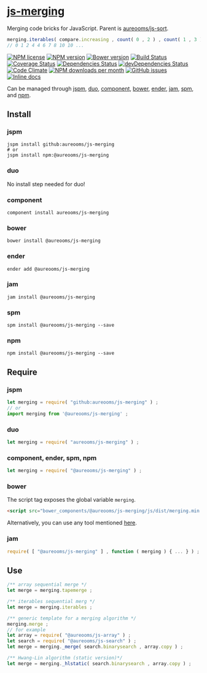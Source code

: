 [js-merging](http://aureooms.github.io/js-merging)
==

Merging code bricks for JavaScript. Parent is
[aureooms/js-sort](https://github.com/aureooms/js-sort).

```js
merging.iterables( compare.increasing , count( 0 , 2 ) , count( 1 , 3 ) ) ;
// 0 1 2 4 4 6 7 8 10 10 ...
```

[![NPM license](http://img.shields.io/npm/l/@aureooms/js-merging.svg?style=flat)](https://raw.githubusercontent.com/aureooms/js-merging/master/LICENSE)
[![NPM version](http://img.shields.io/npm/v/@aureooms/js-merging.svg?style=flat)](https://www.npmjs.org/package/@aureooms/js-merging)
[![Bower version](http://img.shields.io/bower/v/@aureooms/js-merging.svg?style=flat)](http://bower.io/search/?q=@aureooms/js-merging)
[![Build Status](http://img.shields.io/travis/aureooms/js-merging.svg?style=flat)](https://travis-ci.org/aureooms/js-merging)
[![Coverage Status](http://img.shields.io/coveralls/aureooms/js-merging.svg?style=flat)](https://coveralls.io/r/aureooms/js-merging)
[![Dependencies Status](http://img.shields.io/david/aureooms/js-merging.svg?style=flat)](https://david-dm.org/aureooms/js-merging#info=dependencies)
[![devDependencies Status](http://img.shields.io/david/dev/aureooms/js-merging.svg?style=flat)](https://david-dm.org/aureooms/js-merging#info=devDependencies)
[![Code Climate](http://img.shields.io/codeclimate/github/aureooms/js-merging.svg?style=flat)](https://codeclimate.com/github/aureooms/js-merging)
[![NPM downloads per month](http://img.shields.io/npm/dm/@aureooms/js-merging.svg?style=flat)](https://www.npmjs.org/package/@aureooms/js-merging)
[![GitHub issues](http://img.shields.io/github/issues/aureooms/js-merging.svg?style=flat)](https://github.com/aureooms/js-merging/issues)
[![Inline docs](http://inch-ci.org/github/aureooms/js-merging.svg?branch=master&style=shields)](http://inch-ci.org/github/aureooms/js-merging)


Can be managed through [jspm](https://github.com/jspm/jspm-cli),
[duo](https://github.com/duojs/duo),
[component](https://github.com/componentjs/component),
[bower](https://github.com/bower/bower),
[ender](https://github.com/ender-js/Ender),
[jam](https://github.com/caolan/jam),
[spm](https://github.com/spmjs/spm),
and [npm](https://github.com/npm/npm).

## Install

### jspm
```terminal
jspm install github:aureooms/js-merging
# or
jspm install npm:@aureooms/js-merging
```
### duo
No install step needed for duo!

### component
```terminal
component install aureooms/js-merging
```

### bower
```terminal
bower install @aureooms/js-merging
```

### ender
```terminal
ender add @aureooms/js-merging
```

### jam
```terminal
jam install @aureooms/js-merging
```

### spm
```terminal
spm install @aureooms/js-merging --save
```

### npm
```terminal
npm install @aureooms/js-merging --save
```

## Require
### jspm
```js
let merging = require( "github:aureooms/js-merging" ) ;
// or
import merging from '@aureooms/js-merging' ;
```
### duo
```js
let merging = require( "aureooms/js-merging" ) ;
```

### component, ender, spm, npm
```js
let merging = require( "@aureooms/js-merging" ) ;
```

### bower
The script tag exposes the global variable `merging`.
```html
<script src="bower_components/@aureooms/js-merging/js/dist/merging.min.js"></script>
```
Alternatively, you can use any tool mentioned [here](http://bower.io/docs/tools/).

### jam
```js
require( [ "@aureooms/js-merging" ] , function ( merging ) { ... } ) ;
```

## Use

```js
/** array sequential merge */
let merge = merging.tapemerge ;

/** iterables sequential merg */
let merge = merging.iterables ;

/** generic template for a merging algorithm */
merging.merge ;
// for example
let array = require( "@aureooms/js-array" ) ;
let search = require( "@aureooms/js-search" ) ;
let merge = merging._merge( search.binarysearch , array.copy ) ;

/** Hwang-Lin algorithm (static version)*/
let merge = merging._hlstatic( search.binarysearch , array.copy ) ;
```
